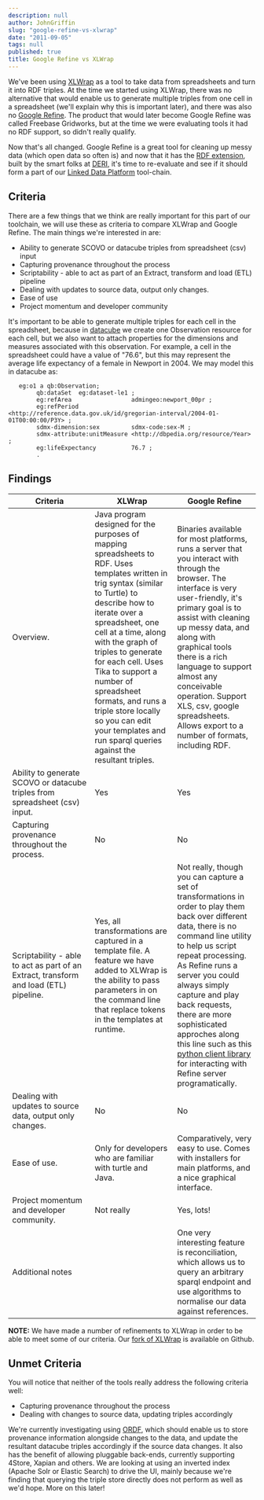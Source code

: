 ```yaml
---
description: null
author: JohnGriffin
slug: "google-refine-vs-xlwrap"
date: "2011-09-05"
tags: null
published: true
title: Google Refine vs XLWrap
---
```


We've been using [XLWrap](http://xlwrap.sourceforge.net/) as a tool to take data from spreadsheets and turn it into RDF triples.  At the time we started using XLWrap, there was no alternative that would enable us to generate multiple triples from one cell in a spreadsheet (we'll explain why this is important later), and there was also no [Google Refine](http://code.google.com/p/google-refine/).  The product that would later become Google Refine was called Freebase Gridworks, but at the time we were evaluating tools it had no RDF support, so didn't really qualify.

Now that's all changed.  Google Refine is a great tool for cleaning up messy data (which open data so often is) and now that it has the [RDF extension](http://lab.linkeddata.deri.ie/2010/grefine-rdf-extension/), built by the smart folks at [DERI](http://www.deri.ie/), it's time to re-evaluate and see if it should form a part of our <a href="portfolio/linked-data-platform">Linked Data Platform</a> tool-chain.

## Criteria
There are a few things that we think are really important for this part of our toolchain, we will use these as criteria to compare XLWrap and Google Refine.  The main things we're interested in are:

* Ability to generate SCOVO or datacube triples from spreadsheet (csv) input
* Capturing provenance throughout the process
* Scriptability - able to act as part of an Extract, transform and load (ETL) pipeline
* Dealing with updates to source data, output only changes.
* Ease of use
* Project momentum and developer community

It's important to be able to generate multiple triples for each cell in the spreadsheet, because in [datacube](http://publishing-statistical-data.googlecode.com/svn/trunk/specs/src/main/html/cube.html)</a> we create one Observation resource for each cell, but we also want to attach properties for the dimensions and measures associated with this observation.  For example, a cell in the spreadsheet could have a value of "76.6", but this may represent the average life expectancy of a female in Newport in 2004.  We may model this in datacube as:

       eg:o1 a qb:Observation;
            qb:dataSet  eg:dataset-le1 ;
            eg:refArea                 admingeo:newport_00pr ;                  
            eg:refPeriod               <http://reference.data.gov.uk/id/gregorian-interval/2004-01-01T00:00:00/P3Y> ;
            sdmx-dimension:sex         sdmx-code:sex-M ;
            sdmx-attribute:unitMeasure <http://dbpedia.org/resource/Year> ;
            eg:lifeExpectancy          76.7 ;
            .

## Findings

<table>
<thead>
<tr>  
  <th width="33%">Criteria</th>
  <th width="33%">XLWrap</th>
  <th width="33%">Google Refine</th>
</tr>
</thead>
<tbody>
<tr>
  <td>Overview.</td>
  <td>Java program designed for the purposes of mapping spreadsheets to RDF.  Uses templates written in trig syntax (similar to Turtle) to describe how to iterate over a spreadsheet, one cell at a time, along with the graph of triples to generate for each cell.  Uses Tika to support a number of spreadsheet formats, and runs a triple store locally so you can edit your templates and run sparql queries against the resultant triples.</td>
  <td>Binaries available for most platforms, runs a server that you interact with through the browser. The interface is very user-friendly, it's primary goal is to assist with cleaning up messy data, and along with graphical tools there is a rich language to support almost any conceivable operation.  Support XLS, csv, google spreadsheets.  Allows export to a number of formats, including RDF.</td>
</tr>

<tr>
  <td>Ability to generate SCOVO or datacube triples from spreadsheet (csv) input.</td>
  <td>Yes</td>
  <td>Yes</td>
</tr>

<tr>
<td>Capturing provenance throughout the process.</td>
  <td>No</td>
  <td>No</td>
</tr>

<tr>
<td>Scriptability - able to act as part of an Extract, transform and load (ETL) pipeline.</td>
  <td>Yes, all transformations are captured in a template file.  A feature we have added to XLWrap is the ability to pass parameters in on the command line that replace tokens in the templates at runtime.</td>
  <td>Not really, though you can capture a set of transformations in order to play them back over different data, there is no command line utility to help us script repeat processing.  As Refine runs a server you could always simply capture and play back requests, there are more sophisticated approches along this line such as this <a href="https://github.com/PaulMakepeace/refine-client-py">python client library</a> for interacting with Refine server programatically.</td>
</tr>

<tr>
<td>Dealing with updates to source data, output only changes.</td>
  <td>No</td>
  <td>No</td>
</tr>

<tr>
<td>Ease of use.</td>
  <td>Only for developers who are familiar with turtle and Java.</td>
  <td>Comparatively, very easy to use.  Comes with installers for main platforms, and a nice graphical interface. </td>
</tr>

<tr>
<td>Project momentum and developer community.</td>
  <td>Not really</td>
  <td>Yes, lots!</td>
</tr>

<tr>
<td>Additional notes</td>
  <td></td>
  <td>One very interesting feature is reconciliation, which allows us to query an arbitrary sparql endpoint and use algorithms to normalise our data against references.</td>
</tr>
</tbody>
</table>

**NOTE:** We have made a number of refinements to XLWrap in order to be able to meet some of our criteria.  Our [fork of XLWrap](https://github.com/johngriffin/xlwrap) is available on Github.


## Unmet Criteria

You will notice that neither of the tools really address the following criteria well:

* Capturing provenance throughout the process
* Dealing with changes to source data, updating triples accordingly

We're currently investigating using [ORDF](http://ordf.org/), which should enable us to store provenance information alongside changes to the data, and update the resultant datacube triples accordingly if the source data changes.  It also has the benefit of allowing pluggable back-ends, currently supporting 4Store, Xapian and others.  We are looking at using an inverted index (Apache Solr or Elastic Search) to drive the UI, mainly because we're finding that querying the triple store directly does not perform as well as we'd hope.  More on this later!